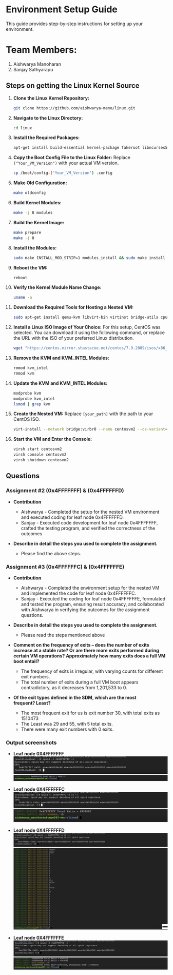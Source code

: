 # Environment Setup Guide

This guide provides step-by-step instructions for setting up your environment.

# Team Members:
1. Aishwarya Manoharan
2. Sanjay Sathyarapu

## Steps on getting the Linux Kernel Source

1. **Clone the Linux Kernel Repository:**
    ```bash
    git clone https://github.com/aishwarya-mano/linux.git
    ```

2. **Navigate to the Linux Directory:**
    ```bash
    cd linux
    ```

3. **Install the Required Packages:**
    ```bash
    apt-get install build-essential kernel-package fakeroot libncurses5-dev libssl-dev ccache bison flex libelf-dev
    ```

4. **Copy the Boot Config File to the Linux Folder:**
    Replace `("Your_VM_Version")` with your actual VM version.
    ```bash
    cp /boot/config-("Your_VM_Version") .config
    ```

5. **Make Old Configuration:**
    ```bash
    make oldconfig
    ```

6. **Build Kernel Modules:**
    ```bash
    make -j 8 modules
    ```

7. **Build the Kernel Image:**
    ```bash
    make prepare
    make -j 8
    ```

8. **Install the Modules:**
    ```bash
    sudo make INSTALL_MOD_STRIP=1 modules_install && sudo make install
    ```

9. **Reboot the VM:**
    ```bash
    reboot
    ```

10. **Verify the Kernel Module Name Change:**
    ```bash
    uname -a
    ```

11. **Download the Required Tools for Hosting a Nested VM:**
    ```bash
    sudo apt-get install qemu-kvm libvirt-bin virtinst bridge-utils cpu-checker
    ```

12. **Install a Linux ISO Image of Your Choice:**
    For this setup, CentOS was selected. You can download it using the following command, or replace the URL with the ISO of your preferred Linux distribution.
    ```bash
    wget "https://centos.mirror.shastacoe.net/centos/7.9.2009/isos/x86_64/CentOS-7-x86_64-Minimal-2207-02.iso"
    ```

13. **Remove the KVM and KVM_INTEL Modules:**
    ```bash
    rmmod kvm_intel
    rmmod kvm
    ```
14. **Update the KVM and KVM_INTEL Modules:**
    ```bash
    modprobe kvm
    modprobe kvm_intel
    lsmod | grep kvm
    ```

15. **Create the Nested VM:**
    Replace `[your_path]` with the path to your CentOS ISO.
    ```bash
    virt-install --network bridge:virbr0 --name centosvm2 --os-variant=centos7.0 --ram=2048 --vcpus=2 --disk size=20 --graphics none --location=[your_path] --extra-args="console=tty0 console=ttyS0,115200" --check all=off
    ```

16. **Start the VM and Enter the Console:**
    ```bash
    virsh start centosvm2
    virsh console centosvm2
    virsh shutdown centosvm2
    ```
## Questions

### Assignment #2 (0x4FFFFFFF) & (0x4FFFFFFD)

* **Contribution**
   
  * Aishwarya - Completed the setup for the nested VM environment and executed coding for leaf node 0x4FFFFFFD.
  * Sanjay - Executed code development for leaf node 0x4FFFFFFF, crafted the testing program, and verified the correctness of the outcomes

* **Describe in detail the steps you used to complete the assignment.**
    *  Please find the above steps.
   
### Assignment #3 (0x4FFFFFFC) & (0x4FFFFFFE)

* **Contribution**
    * Aishwarya - Completed the environment setup for the nested VM and implemented the code for leaf node 0x4FFFFFFC.
    * Sanjay - Executed the coding for leaf node 0x4FFFFFFE, formulated and tested the program, ensuring result accuracy, and collaborated with Aishwarya in verifying the outcomes for the assignment questions.

* **Describe in detail the steps you used to complete the assignment.**
    * Please read the steps mentioned above

* **Comment on the frequency of exits – does the number of exits increase at a stable rate? Or are there more exits performed during certain VM operations? Approximately how many exits does a full VM boot entail?**
    * The frequency of exits is irregular, with varying counts for different exit numbers.
    * The total number of exits during a full VM boot appears contradictory, as it decreases from 1,201,533 to 0.
   
* **Of the exit types defined in the SDM, which are the most frequent? Least?**
    * The most frequent exit for us is exit number 30, with total exits as 1510473
    * The Least was 29 and 55, with 5 total exits.
    * There were many exit numbers with 0 exits.

### Output screenshots
* **Leaf node 0X4FFFFFFF**
  ![](/images/0x4fffffff.jpeg??raw=true "Optional Title")
  ![Alt text](/images/dmesg_0x4fffffff.jpeg?raw=true "Optional Title")
  
* **Leaf node 0X4FFFFFFC**
   ![Alt text](/images/0x4ffffffc.jpeg?raw=true "Optional Title")
   ![Alt text](/images/dmesg_0x4ffffffc.jpeg?raw=true "Optional Title")

* **Leaf node 0X4FFFFFFD**
   ![Alt text](/images/0x4ffffffd.jpeg??raw=true "Optional Title")
   ![Alt text](/images/dmesg_0x4ffffffd.jpeg?raw=true "Optional Title")

* **Leaf node 0X4FFFFFFE**
   ![Alt text](/images/0x4ffffffe.jpeg??raw=true "Optional Title")
   ![Alt text](/images/dmesg_0x4ffffffe.jpeg?raw=true "Optional Title")
   
